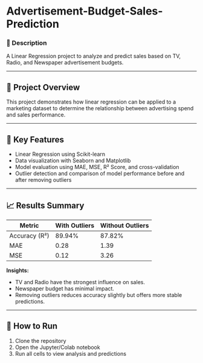 # Advertisement-Budget-Sales-Prediction

### 📌 Description  
A Linear Regression project to analyze and predict sales based on TV, Radio, and Newspaper advertisement budgets.

---

## 📁 Project Overview  
This project demonstrates how linear regression can be applied to a marketing dataset to determine the relationship between advertising spend and sales performance.

---

## 🧪 Key Features  
- Linear Regression using Scikit-learn  
- Data visualization with Seaborn and Matplotlib  
- Model evaluation using MAE, MSE, R² Score, and cross-validation  
- Outlier detection and comparison of model performance before and after removing outliers  

---

## 📈 Results Summary  

| Metric         | With Outliers | Without Outliers |
|----------------|----------------|-------------------|
| Accuracy (R²)  | 89.94%         | 87.82%            |
| MAE            | 0.28           | 1.39              |
| MSE            | 0.12           | 3.26              |

**Insights:**  
- TV and Radio have the strongest influence on sales.  
- Newspaper budget has minimal impact.  
- Removing outliers reduces accuracy slightly but offers more stable predictions. 

---

## 📎 How to Run  
1. Clone the repository  
2. Open the Jupyter/Colab notebook  
3. Run all cells to view analysis and predictions  

